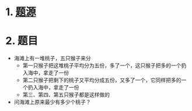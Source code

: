 # 1. [题源](https://fishc.com.cn/forum.php?mod=viewthread&tid=85120&ctid=588)


# 2. 题目

- 海滩上有一堆桃子，五只猴子来分
	- 第一只猴子把这堆桃子平均分为五份，多了一个，这只猴子把多的一个扔入海中，拿走了一份
	- 第二只猴子把剩下的桃子又平均分成五份，又多了一个，它同样把多的一个扔入海中，拿走了一份
	- 第三、第四、第五只猴子都是这样做的
- 问海滩上原来最少有多少个桃子？

